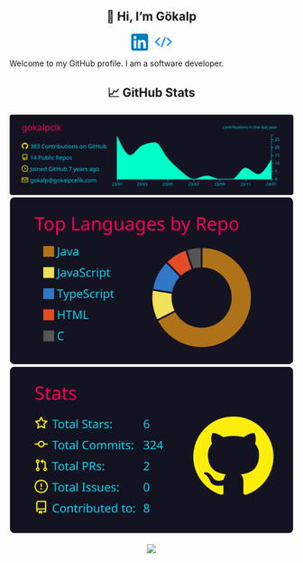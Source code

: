 <h2 align="center">👋 Hi, I’m Gökalp</h2>

<p align="center">
  <a href="https://www.linkedin.com/in/gokalpcelik/" target="_blank"><img align="center" src="/linkedin.png" alt="Linkedin" width="30px" /></a>
  &nbsp;&nbsp;<a href="https://gokalpcelik.com/" target="_blank"><img align="center" src="/favicon.png" alt="Website" width="30px" /></a>
</p>

Welcome to my GitHub profile. I am a software developer. 


<h2 align="center">📈 GitHub Stats</h2>


<p align="center">
  <img width="688px" src="https://github.com/gokalpclk/gokalpclk/blob/master/profile-summary-card-output/2077/0-profile-details.svg">
  <img src="https://github.com/gokalpclk/gokalpclk/blob/master/profile-summary-card-output/2077/1-repos-per-language.svg">
  <img src="https://github.com/gokalpclk/gokalpclk/blob/master/profile-summary-card-output/2077/3-stats.svg">
</p>
    <p align="center">
  <a href="https://github.com/gokalpclk" target="_blank">
 <img align="center" src="http://github-readme-streak-stats.herokuapp.com?user=gokalpclk&theme=darcula&date_format=j%2Fn%5B%2FY%5D" />
  </a>
  </p>
